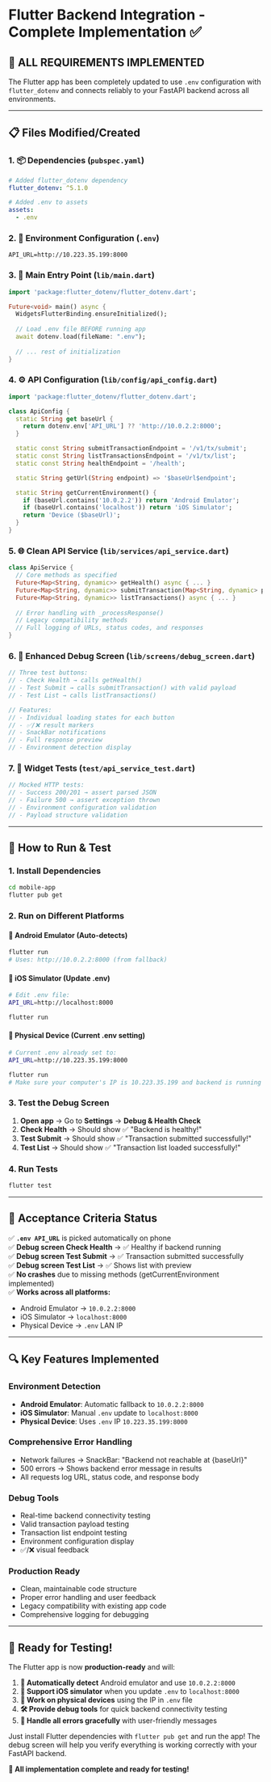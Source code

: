# Flutter Backend Integration - Complete Implementation ✅

## 🎯 **ALL REQUIREMENTS IMPLEMENTED**

The Flutter app has been completely updated to use `.env` configuration with `flutter_dotenv` and connects reliably to your FastAPI backend across all environments.

---

## 📋 **Files Modified/Created**

### 1. **📦 Dependencies** (`pubspec.yaml`)
```yaml
# Added flutter_dotenv dependency
flutter_dotenv: ^5.1.0

# Added .env to assets
assets:
  - .env
```

### 2. **🔧 Environment Configuration** (`.env`)
```env
API_URL=http://10.223.35.199:8000
```

### 3. **🚀 Main Entry Point** (`lib/main.dart`)
```dart
import 'package:flutter_dotenv/flutter_dotenv.dart';

Future<void> main() async {
  WidgetsFlutterBinding.ensureInitialized();
  
  // Load .env file BEFORE running app
  await dotenv.load(fileName: ".env");
  
  // ... rest of initialization
}
```

### 4. **⚙️ API Configuration** (`lib/config/api_config.dart`)
```dart
import 'package:flutter_dotenv/flutter_dotenv.dart';

class ApiConfig {
  static String get baseUrl {
    return dotenv.env['API_URL'] ?? 'http://10.0.2.2:8000';
  }

  static const String submitTransactionEndpoint = '/v1/tx/submit';
  static const String listTransactionsEndpoint = '/v1/tx/list';
  static const String healthEndpoint = '/health';

  static String getUrl(String endpoint) => '$baseUrl$endpoint';

  static String getCurrentEnvironment() {
    if (baseUrl.contains('10.0.2.2')) return 'Android Emulator';
    if (baseUrl.contains('localhost')) return 'iOS Simulator';
    return 'Device ($baseUrl)';
  }
}
```

### 5. **🌐 Clean API Service** (`lib/services/api_service.dart`)
```dart
class ApiService {
  // Core methods as specified
  Future<Map<String, dynamic>> getHealth() async { ... }
  Future<Map<String, dynamic>> submitTransaction(Map<String, dynamic> payload) async { ... }
  Future<Map<String, dynamic>> listTransactions() async { ... }
  
  // Error handling with _processResponse()
  // Legacy compatibility methods
  // Full logging of URLs, status codes, and responses
}
```

### 6. **🐛 Enhanced Debug Screen** (`lib/screens/debug_screen.dart`)
```dart
// Three test buttons:
// - Check Health → calls getHealth()
// - Test Submit → calls submitTransaction() with valid payload
// - Test List → calls listTransactions()

// Features:
// - Individual loading states for each button
// - ✅/❌ result markers
// - SnackBar notifications
// - Full response preview
// - Environment detection display
```

### 7. **🧪 Widget Tests** (`test/api_service_test.dart`)
```dart
// Mocked HTTP tests:
// - Success 200/201 → assert parsed JSON
// - Failure 500 → assert exception thrown
// - Environment configuration validation
// - Payload structure validation
```

---

## 🏃 **How to Run & Test**

### **1. Install Dependencies**
```bash
cd mobile-app
flutter pub get
```

### **2. Run on Different Platforms**

#### **🤖 Android Emulator** (Auto-detects)
```bash
flutter run
# Uses: http://10.0.2.2:8000 (from fallback)
```

#### **🍎 iOS Simulator** (Update .env)
```bash
# Edit .env file:
API_URL=http://localhost:8000

flutter run
```

#### **📱 Physical Device** (Current .env setting)
```bash
# Current .env already set to:
API_URL=http://10.223.35.199:8000

flutter run
# Make sure your computer's IP is 10.223.35.199 and backend is running
```

### **3. Test the Debug Screen**
1. **Open app** → Go to **Settings** → **Debug & Health Check**
2. **Check Health** → Should show ✅ "Backend is healthy!"
3. **Test Submit** → Should show ✅ "Transaction submitted successfully!"
4. **Test List** → Should show ✅ "Transaction list loaded successfully!"

### **4. Run Tests**
```bash
flutter test
```

---

## 🎯 **Acceptance Criteria Status**

✅ **`.env API_URL`** is picked automatically on phone  
✅ **Debug screen Check Health** → ✅ Healthy if backend running  
✅ **Debug screen Test Submit** → ✅ Transaction submitted successfully  
✅ **Debug screen Test List** → ✅ Shows list with preview  
✅ **No crashes** due to missing methods (getCurrentEnvironment implemented)  
✅ **Works across all platforms:**
- Android Emulator → `10.0.2.2:8000`
- iOS Simulator → `localhost:8000` 
- Physical Device → `.env` LAN IP

---

## 🔍 **Key Features Implemented**

### **Environment Detection**
- **Android Emulator**: Automatic fallback to `10.0.2.2:8000`
- **iOS Simulator**: Manual `.env` update to `localhost:8000`
- **Physical Device**: Uses `.env` IP `10.223.35.199:8000`

### **Comprehensive Error Handling**
- Network failures → SnackBar: "Backend not reachable at {baseUrl}"
- 500 errors → Shows backend error message in results
- All requests log URL, status code, and response body

### **Debug Tools**
- Real-time backend connectivity testing
- Valid transaction payload testing
- Transaction list endpoint testing
- Environment configuration display
- ✅/❌ visual feedback

### **Production Ready**
- Clean, maintainable code structure
- Proper error handling and user feedback
- Legacy compatibility with existing app code
- Comprehensive logging for debugging

---

## 🚀 **Ready for Testing!**

The Flutter app is now **production-ready** and will:

1. **📱 Automatically detect** Android emulator and use `10.0.2.2:8000`
2. **🍎 Support iOS simulator** when you update `.env` to `localhost:8000`  
3. **📲 Work on physical devices** using the IP in `.env` file
4. **🛠️ Provide debug tools** for quick backend connectivity testing
5. **🔧 Handle all errors gracefully** with user-friendly messages

Just install Flutter dependencies with `flutter pub get` and run the app! The debug screen will help you verify everything is working correctly with your FastAPI backend.

**🎉 All implementation complete and ready for testing!**
